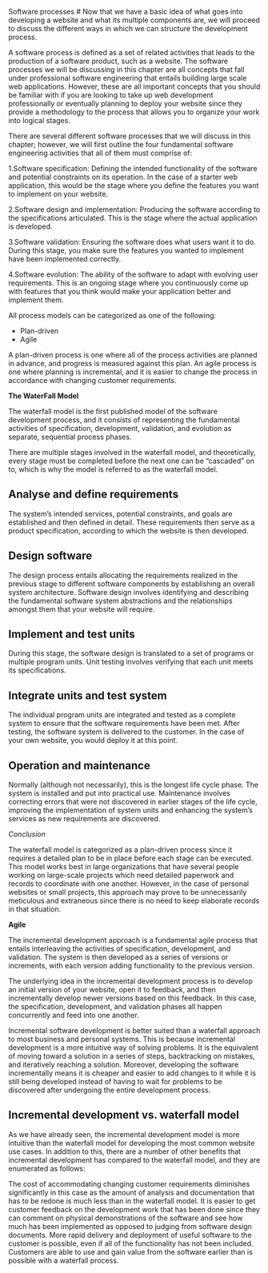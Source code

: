 Software processes #
Now that we have a basic idea of what goes into developing a website and what its multiple components are, we will proceed to discuss the different ways in which we can structure the development process.

A software process is defined as a set of related activities that leads to the production of a software product, such as a website. The software processes we will be discussing in this chapter are all concepts that fall under professional software engineering that entails building large scale web applications. However, these are all important concepts that you should be familiar with if you are looking to take up web development professionally or eventually planning to deploy your website since they provide a methodology to the process that allows you to organize your work into logical stages.

There are several different software processes that we will discuss in this chapter; however, we will first outline the four fundamental software engineering activities that all of them must comprise of:

1.Software specification: Defining the intended functionality of the software and potential constraints on its operation. In the case of a starter web application, this would be the stage where you define the features you want to implement on your website.

2.Software design and implementation: Producing the software according to the specifications articulated. This is the stage where the actual application is developed.

3.Software validation: Ensuring the software does what users want it to do. During this stage, you make sure the features you wanted to implement have been implemented correctly.

4.Software evolution: The ability of the software to adapt with evolving user requirements. This is an ongoing stage where you continuously come up with features that you think would make your application better and implement them.


All process models can be categorized as one of the following:

- Plan-driven
- Agile

A plan-driven process is one where all of the process activities are planned in advance, and progress is measured against this plan.
An agile process is one where planning is incremental, and it is easier to change the process in accordance with changing customer requirements.

**The WaterFall Model**

The waterfall model is the first published model of the software development process, and it consists of representing the fundamental activities
of specification, development, validation, and evolution as separate, sequential process phases.

There are multiple stages involved in the waterfall model, and theoretically, every stage must be completed before the next one can be “cascaded” on to, 
which is why the model is referred to as the waterfall model.

## Analyse and define requirements

The system’s intended services, potential constraints, and goals are established and then defined in detail. 
These requirements then serve as a product specification, according to which the website is then developed.

## Design software

The design process entails allocating the requirements realized in the previous stage to different software components by establishing an overall system 
architecture. Software design involves identifying and describing the fundamental software system abstractions and the relationships amongst them that your
website will require.

## Implement and test units

During this stage, the software design is translated to a set of programs or multiple program units. 
Unit testing involves verifying that each unit meets its specifications.

## Integrate units and test system

The individual program units are integrated and tested as a complete system to ensure that the software requirements have been met. 
After testing, the software system is delivered to the customer. In the case of your own website, you would deploy it at this point.

## Operation and maintenance

Normally (although not necessarily), this is the longest life cycle phase. 
The system is installed and put into practical use. Maintenance involves correcting errors that were not discovered in earlier stages of the life cycle, 
improving the implementation of system units and enhancing the system’s services as new requirements are discovered.

_Conclusion_

The waterfall model is categorized as a plan-driven process since it requires a detailed plan to be in place before each stage can be executed. 
This model works best in large organizations that have several people working on large-scale projects which need detailed paperwork and records to coordinate 
with one another. However, in the case of personal websites or small projects, this approach may prove to be unnecessarily meticulous and extraneous since 
there is no need to keep elaborate records in that situation.


**Agile**

The incremental development approach is a fundamental agile process that entails interleaving the activities of specification, development, and validation. The system is then developed as a series of versions or increments, with each version adding functionality to the previous version.

The underlying idea in the incremental development process is to develop an initial version of your website, open it to feedback, and then incrementally develop newer versions based on this feedback. In this case, the specification, development, and validation phases all happen concurrently and feed into one another.

Incremental software development is better suited than a waterfall approach to most business and personal systems. This is because incremental development is a more intuitive way of solving problems. It is the equivalent of moving toward a solution in a series of steps, backtracking on mistakes, and iteratively reaching a solution. Moreover, developing the software incrementally means it is cheaper and easier to add changes to it while it is still being developed instead of having to wait for problems to be discovered after undergoing the entire development process.

## Incremental development vs. waterfall model

As we have already seen, the incremental development model is more intuitive than the waterfall model for developing the most common website use cases. In addition to this, there are a number of other benefits that incremental development has compared to the waterfall model, and they are enumerated as follows:

The cost of accommodating changing customer requirements diminishes significantly in this case as the amount of analysis and documentation that has to be redone is much less than in the waterfall model.
It is easier to get customer feedback on the development work that has been done since they can comment on physical demonstrations of the software and see how much has been implemented as opposed to judging from software design documents.
More rapid delivery and deployment of useful software to the customer is possible, even if all of the functionality has not been included. Customers are able to use and gain value from the software earlier than is possible with a waterfall process.
